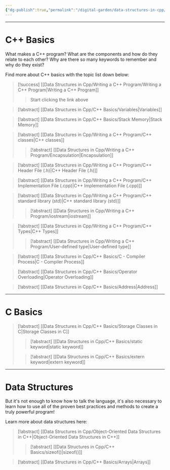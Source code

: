 ```yaml
---
{"dg-publish":true,"permalink":"/digital-garden/data-structures-in-cpp/"}
---
```


---
# C++ Basics

What makes a C++ program? What are the components and how do they relate to each other? Why are there so many keywords to remember and why do they exist?

Find more about C++ basics with the topic list down below:

> [!success] [[Data Structures in Cpp/Writing a C++ Program/Writing a C++ Program\|Writing a C++ Program]]
>   > Start clicking the link above 

> [!abstract] [[Data Structures in Cpp/C++ Basics/Variables\|Variables]]

> [!abstract] [[Data Structures in Cpp/C++ Basics/Stack Memory\|Stack Memory]]

> [!abstract] [[Data Structures in Cpp/Writing a C++ Program/C++ classes\|C++ classes]]
>   >[!abstract]  [[Data Structures in Cpp/Writing a C++ Program/Encapsulation\|Encapsulation]]

> [!abstract]  [[Data Structures in Cpp/Writing a C++ Program/C++ Header File (.h)\|C++ Header File (.h)]]

> [!abstract] [[Data Structures in Cpp/Writing a C++ Program/C++ Implementation File (.cpp)\|C++ Implementation File (.cpp)]]

> [!abstract] [[Data Structures in Cpp/Writing a C++ Program/C++ standard library (std)\|C++ standard library (std)]]
>   >[!abstract] [[Data Structures in Cpp/Writing a C++ Program/iostream\|iostream]]

> [!abstract] [[Data Structures in Cpp/Writing a C++ Program/C++ Types\|C++ Types]]
>   >[!abstract] [[Data Structures in Cpp/Writing a C++ Program/User-defined type\|User-defined type]]

> [!abstract] [[Data Structures in Cpp/C++ Basics/C - Compiler Process\|C - Compiler Process]]

> [!abstract] [[Data Structures in Cpp/C++ Basics/Operator Overloading\|Operator Overloading]]

> [!abstract] [[Data Structures in Cpp/C++ Basics/Address\|Address]]


---
# C Basics

> [!abstract] [[Data Structures in Cpp/C++ Basics/Storage Classes in C\|Storage Classes in C]]
>   >[!abstract]  [[Data Structures in Cpp/C++ Basics/static keyword\|static keyword]]
>   
>   > [!abstract]  [[Data Structures in Cpp/C++ Basics/extern keyword\|extern keyword]]
>   


---

# Data Structures

But it's not enough to know how to talk the language, it's also necessary to learn how to use all of the proven best practices and methods to create a truly powerful program!

Learn more about data structures here:

> [!abstract] [[Data Structures in Cpp/Object-Oriented Data Structures in C++\|Object-Oriented Data Structures in C++]]
>    >[!abstract]  [[Data Structures in Cpp/C++ Basics/sizeof()\|sizeof()]]

> [!abstract] [[Data Structures in Cpp/C++ Basics/Arrays\|Arrays]]
